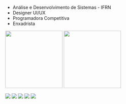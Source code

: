 * Análise e Desenvolvimento de Sistemas - IFRN
* Designer UI/UX
* Programadora Competitiva
* Enxadrista

<p align="left">
  <img height = "180em" src="https://github-readme-stats.vercel.app/api/top-langs/?username=radmilags&langs_count=20&layout=compact&theme=aura&locale=pt-br" />  
  <img height = "180em" src="https://github-readme-stats.vercel.app/api?username=radmilags&show_icons=true&theme=aura&count_private=true&count_private=true&include_all_commits=true&locale=pt-br"/> 
</p>

![](http://github-profile-summary-cards.vercel.app/api/cards/repos-per-language?username=radmilags&theme=gotham)
![](http://github-profile-summary-cards.vercel.app/api/cards/most-commit-language?username=radmilags&theme=gotham)
![](http://github-profile-summary-cards.vercel.app/api/cards/profile-details?username=radmilags&theme=gotham)
![](http://github-profile-summary-cards.vercel.app/api/cards/stats?username=radmilags&theme=gotham)
![](http://github-profile-summary-cards.vercel.app/api/cards/productive-time?username=radmilags&theme=gotham&utcOffset=8)
<!--
<div align="center">
  <br><p align="center"><b>Quantidade de visitantes</b></p>  
  <p align="center"><img align="center" src="https://profile-counter.glitch.me/{radmilags}/count.svg" /></p> 
  <br>
</div> -->

